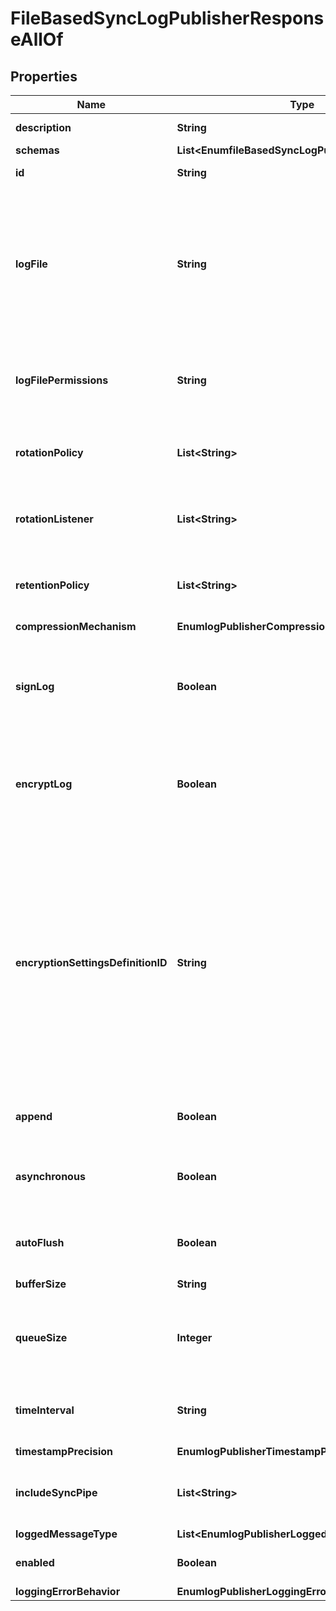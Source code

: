

# FileBasedSyncLogPublisherResponseAllOf


## Properties

| Name | Type | Description | Notes |
|------------ | ------------- | ------------- | -------------|
|**description** | **String** | A description for this Log Publisher |  [optional] |
|**schemas** | **List&lt;EnumfileBasedSyncLogPublisherSchemaUrn&gt;** |  |  [optional] |
|**id** | **String** | Name of the Log Publisher |  [optional] |
|**logFile** | **String** | The file name to use for the log files generated by the File Based Sync Log Publisher. The path to the file can be specified either as relative to the server root or as an absolute path. |  [optional] |
|**logFilePermissions** | **String** | The UNIX permissions of the log files created by this File Based Sync Log Publisher. |  [optional] |
|**rotationPolicy** | **List&lt;String&gt;** | The rotation policy to use for the File Based Sync Log Publisher . |  [optional] |
|**rotationListener** | **List&lt;String&gt;** | A listener that should be notified whenever a log file is rotated out of service. |  [optional] |
|**retentionPolicy** | **List&lt;String&gt;** | The retention policy to use for the File Based Sync Log Publisher . |  [optional] |
|**compressionMechanism** | **EnumlogPublisherCompressionMechanismProp** |  |  [optional] |
|**signLog** | **Boolean** | Indicates whether the log should be cryptographically signed so that the log content cannot be altered in an undetectable manner. |  [optional] |
|**encryptLog** | **Boolean** | Indicates whether log files should be encrypted so that their content is not available to unauthorized users. |  [optional] |
|**encryptionSettingsDefinitionID** | **String** | Specifies the ID of the encryption settings definition that should be used to encrypt the data. If this is not provided, the server&#39;s preferred encryption settings definition will be used. The \&quot;encryption-settings list\&quot; command can be used to obtain a list of the encryption settings definitions available in the server. |  [optional] |
|**append** | **Boolean** | Specifies whether to append to existing log files. |  [optional] |
|**asynchronous** | **Boolean** | Indicates whether the File Based Sync Log Publisher will publish records asynchronously. |  [optional] |
|**autoFlush** | **Boolean** | Specifies whether to flush the writer after every log record. |  [optional] |
|**bufferSize** | **String** | Specifies the log file buffer size. |  [optional] |
|**queueSize** | **Integer** | The maximum number of log records that can be stored in the asynchronous queue. |  [optional] |
|**timeInterval** | **String** | Specifies the interval at which to check whether the log files need to be rotated. |  [optional] |
|**timestampPrecision** | **EnumlogPublisherTimestampPrecisionProp** |  |  [optional] |
|**includeSyncPipe** | **List&lt;String&gt;** | Specifies which Sync Pipes can log messages to this Sync Log Publisher. |  [optional] |
|**loggedMessageType** | **List&lt;EnumlogPublisherLoggedMessageTypeProp&gt;** |  |  [optional] |
|**enabled** | **Boolean** | Indicates whether the Log Publisher is enabled for use. |  [optional] |
|**loggingErrorBehavior** | **EnumlogPublisherLoggingErrorBehaviorProp** |  |  [optional] |



